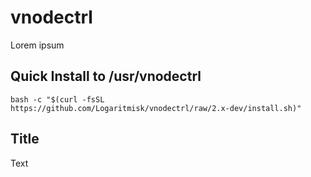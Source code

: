 vnodectrl
========
Lorem ipsum


Quick Install to /usr/vnodectrl
---------------------------

    bash -c "$(curl -fsSL https://github.com/Logaritmisk/vnodectrl/raw/2.x-dev/install.sh)"


Title
-------------------------------------------
Text
